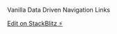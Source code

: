 Vanilla Data Driven Navigation Links

[Edit on StackBlitz ⚡️](https://stackblitz.com/edit/web-platform-4xr7wm)
